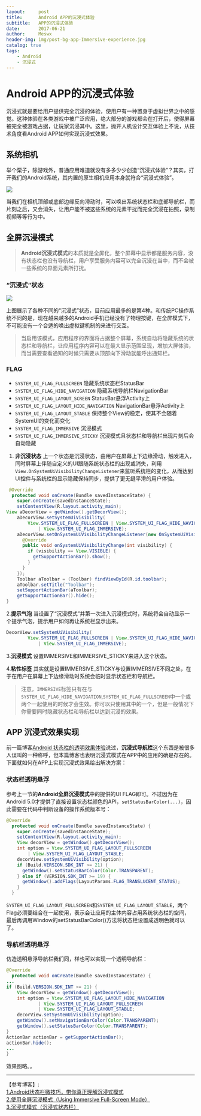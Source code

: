 ```yaml
---
layout:     post
title:      Android APP的沉浸式体验
subtitle:   APP的沉浸式体验
date:       2017-06-21
author:     Meswx
header-img: img/post-bg-app-Immersive-experience.jpg
catalog: true
tags:
    - Android
    - 沉浸式
---
```


# Android APP的沉浸式体验

沉浸式就是要给用户提供完全沉浸的体验，使用户有一种置身于虚拟世界之中的感觉。这种体验在各类游戏中被广泛应用，绝大部分的游戏都会在打开后，使得屏幕被完全被游戏占据，让玩家沉浸其中。这里，抛开人机设计交互体验上不说，从技术角度看Android APP如何实现沉浸式效果。

## 系统相机

举个栗子，除游戏外，普通应用难道就没有多多少少创造“沉浸式体验”？其实，打开我们的Android系统，其内置的原生相机应用本身就符合“沉浸式体验”。

![](http://ww4.sinaimg.cn/large/006tNc79gy1g5j6mdmxatj30je0c874d.jpg)

当我们在相机顶部或底部边缘反向滑动时，可以唤出系统状态栏和底部导航栏，而片刻之后，又会消失，让用户能不被这些系统的元素干扰而完全沉浸在拍照，录制视频等等行为中。

## 全屏沉浸模式

>**Android沉浸式模式**的本质就是全屏化，整个屏幕中显示都是服务内容，没有状态栏也没有导航栏，用户享受服务内容可以完全沉浸在当中，而不会被一些系统的界面元素所打扰。

### “沉浸式”状态

![](http://ww1.sinaimg.cn/large/006tNc79gy1g5j6fsiir4j30je09mglt.jpg)

上图展示了各种不同的“沉浸式”状态，目前应用最多的是第4种。和传统PC操作系统不同的是，现在越来越多的Android手机已经没有了物理按键，在全屏模式下，不可能没有一个合适的唤出虚拟键机制的来进行交互。
>当启用该模式，应用程序的界面将占据整个屏幕，系统自动将隐藏系统的状态栏和导航栏，让应用程序内容可以在最大显示范围呈现，增加大屏体验，而当需要查看通知的时候只需要从顶部向下滑动就能呼出通知栏。

### FLAG

* `SYSTEM_UI_FLAG_FULLSCREEN` 隐藏系统状态栏StatusBar
* `SYSTEM_UI_FLAG_HIDE_NAVIGATION` 隐藏系统导航栏NavigationBar
* `SYSTEM_UI_FLAG_LAYOUT_SCREEN` StatusBar悬浮Activity上
* `SYSTEM_UI_FLAG_LAYOUT_HIDE_NAVIGATION` NavigationBar悬浮Activity上
* `SYSTEM_UI_FLAG_LAYOUT_STABLE` 保持整个View的稳定，使其不会随着SystemUI的变化而变化
* `SYSTEM_UI_FLAG_IMMERSIVE` 沉浸模式
* `SYSTEM_UI_FLAG_IMMERSIVE_STICKY` 沉浸模式且状态栏和导航栏出现片刻后会自动隐藏

1. **非沉浸状态** 上一个状态是沉浸状态，由用户在屏幕上下边缘滑动，触发进入，同时屏幕上伴随自定义的UI跟随系统状态栏的出现或消失，利用`View.OnSystemUiVisibilityChangeListener`来监听系统栏的变化，从而达到UI控件与系统栏的显示隐藏保持同步，提供了更无缝平滑的用户体验。

```java
 @Override
  protected void onCreate(Bundle savedInstanceState) {
    super.onCreate(savedInstanceState);
    setContentView(R.layout.activity_main);
View aDecorView = getWindow().getDecorView();
    aDecorView.setSystemUiVisibility(
        View.SYSTEM_UI_FLAG_FULLSCREEN | View.SYSTEM_UI_FLAG_HIDE_NAVIGATION
            | View.SYSTEM_UI_FLAG_IMMERSIVE);
    aDecorView.setOnSystemUiVisibilityChangeListener(new OnSystemUiVisibilityChangeListener() {
      @Override
      public void onSystemUiVisibilityChange(int visibility) {
        if (visibility == View.VISIBLE) {
          getSupportActionBar().show();
        }
      }
    });
    Toolbar aToolbar = (Toolbar) findViewById(R.id.toolbar);
    aToolbar.setTitle("Toolbar");
    setSupportActionBar(aToolbar);
    getSupportActionBar().hide();
}
```

2.**提示气泡** 当设置了“沉浸模式”并第一次进入沉浸模式时，系统将会自动显示一个提示气泡，提示用户如何再让系统栏显示出来。

```java
DecorView.setSystemUiVisibility(
        View.SYSTEM_UI_FLAG_FULLSCREEN | View.SYSTEM_UI_FLAG_HIDE_NAVIGATION
            | View.SYSTEM_UI_FLAG_IMMERSIVE);
```

3.**沉浸模式** 设置IMMERSIVE和IMMERSIVE_STICKY来进入这个状态。

4.**粘性标签** 其实就是设置IMMERSIVE_STICKY与设置IMMERSIVE不同之处，在于在用户在屏幕上下边缘滑动时系统会临时显示状态栏和导航栏。

>注意，`IMMERSIVE`标签只有在与`SYSTEM_UI_FLAG_HIDE_NAVIGATION`,`SYSTEM_UI_FLAG_FULLSCREEN`中一个或两个一起使用的时候才会生效。你可以只使用其中的一个，但是一般情况下你需要同时隐藏状态栏和导航栏以达到沉浸的效果。

## APP 沉浸式效果实现

前一篇博客[Android 状态栏的透明效果体验](http://blog.csdn.net/runwx/article/details/73528799)说过，**沉浸式导航栏**这个东西是被很多人误叫的一种称呼，但本篇博客也表明沉浸式模式在APP中的应用的确是存在的。下面就如何在APP上实现沉浸式效果给出解决方案：

### 状态栏透明悬浮

参考上一节的**Android全屏沉浸模式**中的提供的UI FLAG即可。不过因为在Android 5.0才提供了直接设置状态栏颜色的API，`setStatusBarColor(...)`，因此需要在代码中判断设备的操作系统版本号：

```java
@Override
  protected void onCreate(Bundle savedInstanceState) {
    super.onCreate(savedInstanceState);
    setContentView(R.layout.activity_main);
    View decorView = getWindow().getDecorView();
    int option = View.SYSTEM_UI_FLAG_LAYOUT_FULLSCREEN
        | View.SYSTEM_UI_FLAG_LAYOUT_STABLE;
    decorView.setSystemUiVisibility(option);
    if (Build.VERSION.SDK_INT >= 21) {
      getWindow().setStatusBarColor(Color.TRANSPARENT);
    } else if (VERSION.SDK_INT >= 19) {
      getWindow().addFlags(LayoutParams.FLAG_TRANSLUCENT_STATUS);
    }
  }
```
`SYSTEM_UI_FLAG_LAYOUT_FULLSCREEN`和`SYSTEM_UI_FLAG_LAYOUT_STABLE`，两个Flag必须要结合在一起使用，表示会让应用的主体内容占用系统状态栏的空间，最后再调用Window的setStatusBarColor()方法将状态栏设置成透明色就可以了。

### 导航栏透明悬浮

仿造透明悬浮导航栏我们同，样也可以实现一个透明导航栏：

```java
@Override
  protected void onCreate(Bundle savedInstanceState) {
...
if (Build.VERSION.SDK_INT >= 21) {
    View decorView = getWindow().getDecorView();
    int option = View.SYSTEM_UI_FLAG_LAYOUT_HIDE_NAVIGATION
            | View.SYSTEM_UI_FLAG_LAYOUT_FULLSCREEN
            | View.SYSTEM_UI_FLAG_LAYOUT_STABLE;
    decorView.setSystemUiVisibility(option);
    getWindow().setNavigationBarColor(Color.TRANSPARENT);
    getWindow().setStatusBarColor(Color.TRANSPARENT);
}
ActionBar actionBar = getSupportActionBar();
actionBar.hide();
...  
}
```
效果图略。。

-------

【参考博客】:<br>
[1.Android状态栏微技巧，带你真正理解沉浸式模式](http://blog.csdn.net/guolin_blog/article/details/51763825)<br>
[2.使用全屏沉浸模式（Using Immersive Full-Screen Mode）](http://www.jcodecraeer.com/a/anzhuokaifa/developer/2014/1117/1997.html)<br>
[3.沉浸式模式（沉浸式状态栏）](http://www.jianshu.com/p/c8442eb55ad7)


